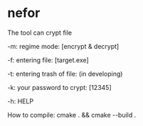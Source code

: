 # nefor
The tool can crypt file

-m: regime mode: [encrypt & decrypt]

-f: entering file: [target.exe]

-t: entering trash of file: (in developing)

-k: your password to crypt: [12345]

-h: HELP

How to compile:
  cmake . && cmake --build .
  
